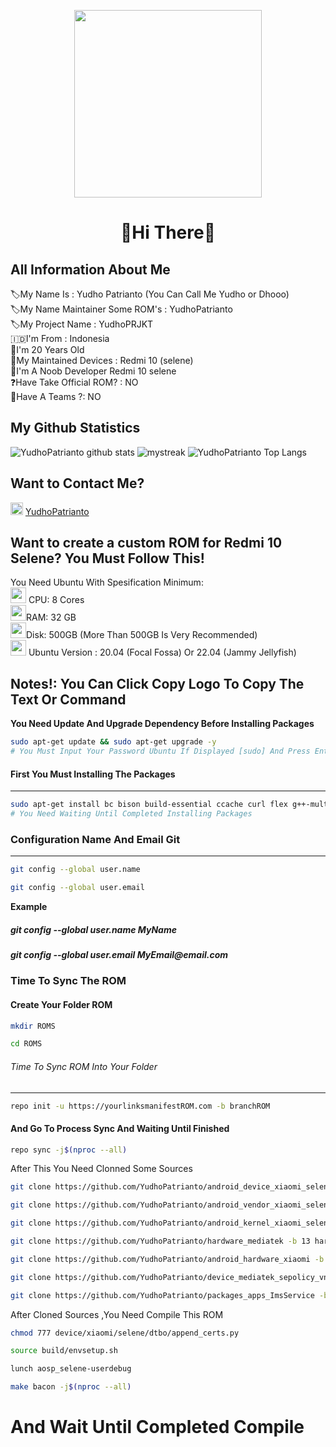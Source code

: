 <p align="center">
<img src="https://avatars.githubusercontent.com/u/124352333?v=4"
width="300"
height="300" />
</p>
 
<h1 align="center">👋Hi There👋

All Information About Me
---------------
🏷My Name Is : Yudho Patrianto (You Can Call Me Yudho or Dhooo)\
🏷My Name Maintainer Some ROM's : YudhoPatrianto\
🏷My Project Name : YudhoPRJKT\
🇮🇩I'm From : Indonesia\
👦I'm 20 Years Old\
📱My Maintained Devices : Redmi 10 (selene)\
🥲I'm A Noob Developer Redmi 10 selene\
❓Have Take Official ROM? : NO\
👥Have A Teams ?: NO


My Github Statistics
---------------
![YudhoPatrianto github stats](https://github-readme-stats.vercel.app/api?username=YudhoPatrianto&show_icons=true&theme=tokyonight)
<img src="https://github-readme-streak-stats.herokuapp.com/?user=AkuraDiary&theme=tokyonight" alt="mystreak"/>
![YudhoPatrianto Top Langs](https://github-readme-stats.vercel.app/api/top-langs/?username=YudhoPatrianto&theme=tokyonight&layout=compact)


Want to Contact Me?
---------------
<img src="https://upload.wikimedia.org/wikipedia/commons/thumb/8/82/Telegram_logo.svg/640px-Telegram_logo.svg.png" width=20 height=20/> [YudhoPatrianto](https://t.me/YudhoPatrianto "YudhoPatrianto")


Want to create a custom ROM for Redmi 10 Selene? You Must Follow This!
---------------
You Need Ubuntu With Spesification Minimum:\
<img src="https://encrypted-tbn0.gstatic.com/images?q=tbn:ANd9GcT28alGmo4vSRrUGuKXTzUAOwLexCIe9bXqdg&usqp=CAU" width=25 height=25/> CPU: 8 Cores\
<img src="https://media.istockphoto.com/id/1405202427/photo/closeup-circuit-board-of-computers-memorys-module-so-dimm-ddr-standart-for-laptop-isolated-on.jpg?s=612x612&w=0&k=20&c=pzkQzXpr4kJ_G0E43l7REMMhwA_fhOSbkmZ6hiZXpP4=" width=25 height=25/>RAM: 32 GB\
<img src="https://encrypted-tbn0.gstatic.com/images?q=tbn:ANd9GcQ3_fJzR9bJUrHo9HEJkWvrZL27uCdlwMXzf9WIkw8Of8k811eHYIYPT3EWNLoLDj9RawU&usqp=CAU" width=25 height=25/>Disk: 500GB (More Than 500GB Is Very Recommended)\
<img src ="https://upload.wikimedia.org/wikipedia/commons/thumb/a/ab/Logo-ubuntu_cof-orange-hex.svg/2048px-Logo-ubuntu_cof-orange-hex.svg.png" width=25 height=25/>	Ubuntu Version : 20.04 (Focal Fossa) Or 22.04 (Jammy Jellyfish)


Notes!: You Can Click Copy Logo To Copy The Text Or Command
---------------
**You Need Update And Upgrade Dependency Before Installing Packages**
```bash
sudo apt-get update && sudo apt-get upgrade -y
# You Must Input Your Password Ubuntu If Displayed [sudo] And Press Enter In Your Keyboard And Waiting To Completed 
```


#### First You Must Installing The Packages ####
---------------
```bash
sudo apt-get install bc bison build-essential ccache curl flex g++-multilib gcc-multilib git gnupg gperf imagemagick lib32ncurses5-dev lib32readline-dev lib32z1-dev liblz4-tool libncurses5-dev libsdl1.2-dev libssl-dev libxml2 libxml2-utils lzop pngcrush rsync schedtool squashfs-tools xsltproc zip zlib1g-dev -y
# You Need Waiting Until Completed Installing Packages
```


### Configuration Name And Email Git 
---------------
```bash
git config --global user.name 
```
```bash
git config --global user.email
```
**Example**
<h5>git config --global user.name MyName


<h5>git config --global user.email MyEmail@email.com



### Time To Sync The ROM
#### Create Your Folder ROM

```bash
mkdir ROMS
```
```bash
cd ROMS
```
###### Time To Sync ROM Into Your Folder #### 
---------------
```bash
repo init -u https://yourlinksmanifestROM.com -b branchROM
```

#### And Go To Process Sync And Waiting Until Finished ####
```bash
repo sync -j$(nproc --all)
```

After This You Need Clonned Some Sources
```bash
git clone https://github.com/YudhoPatrianto/android_device_xiaomi_selene -b aosp device/xiaomi/selene
```
```bash
git clone https://github.com/YudhoPatrianto/android_vendor_xiaomi_selene -b 13 vendor/xiaomi/selene
```
```bash
git clone https://github.com/YudhoPatrianto/android_kernel_xiaomi_selene -b tiramisu kernel/xiaomi/selene
```
```bash
git clone https://github.com/YudhoPatrianto/hardware_mediatek -b 13 hardware/mediatek
```
```bash
git clone https://github.com/YudhoPatrianto/android_hardware_xiaomi -b 13 hardware/xiaomi
```
```bash
git clone https://github.com/YudhoPatrianto/device_mediatek_sepolicy_vndr -b 13 device/mediatek/sepolicy_vndr
```
```bash
git clone https://github.com/YudhoPatrianto/packages_apps_ImsService -b 13 packages/apps/ImsService
```

After Cloned Sources ,You Need Compile This ROM
```bash
chmod 777 device/xiaomi/selene/dtbo/append_certs.py
```
```bash
source build/envsetup.sh
```
```bash
lunch aosp_selene-userdebug
```
```bash
make bacon -j$(nproc --all)
```
# And Wait Until Completed Compile 
